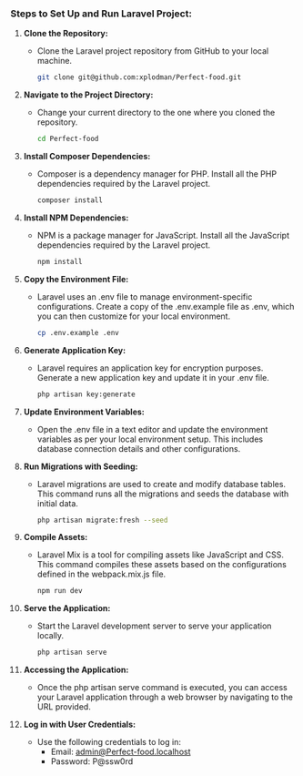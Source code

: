 ### Steps to Set Up and Run Laravel Project:

1. **Clone the Repository:**
    - Clone the Laravel project repository from GitHub to your local machine.
      ```bash
      git clone git@github.com:xplodman/Perfect-food.git
      ```

2. **Navigate to the Project Directory:**
    - Change your current directory to the one where you cloned the repository.
      ```bash
      cd Perfect-food
      ```

3. **Install Composer Dependencies:**
    - Composer is a dependency manager for PHP. Install all the PHP dependencies required by the Laravel project.
      ```bash
      composer install
      ```

4. **Install NPM Dependencies:**
    - NPM is a package manager for JavaScript. Install all the JavaScript dependencies required by the Laravel project.
      ```bash
      npm install
      ```

5. **Copy the Environment File:**
    - Laravel uses an .env file to manage environment-specific configurations. Create a copy of the .env.example file as .env, which you can then customize for your local environment.
      ```bash
      cp .env.example .env
      ```

6. **Generate Application Key:**
    - Laravel requires an application key for encryption purposes. Generate a new application key and update it in your .env file.
      ```bash
      php artisan key:generate
      ```

7. **Update Environment Variables:**
    - Open the .env file in a text editor and update the environment variables as per your local environment setup. This includes database connection details and other configurations.

8. **Run Migrations with Seeding:**
    - Laravel migrations are used to create and modify database tables. This command runs all the migrations and seeds the database with initial data.
      ```bash
      php artisan migrate:fresh --seed
      ```

9. **Compile Assets:**
    - Laravel Mix is a tool for compiling assets like JavaScript and CSS. This command compiles these assets based on the configurations defined in the webpack.mix.js file.
      ```bash
      npm run dev
      ```

10. **Serve the Application:**
    - Start the Laravel development server to serve your application locally.
      ```bash
      php artisan serve
      ```

11. **Accessing the Application:**
    - Once the php artisan serve command is executed, you can access your Laravel application through a web browser by navigating to the URL provided.

12. **Log in with User Credentials:**
    - Use the following credentials to log in:
        - Email: admin@Perfect-food.localhost
        - Password: P@ssw0rd
